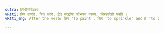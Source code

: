 ```yaml
---
sutra: लिपिसिचिह्वश्च
vRtti: लिप उपदेहे, सिच क्षरणे, ह्वेञ् स्पर्द्धायां एतेभ्यश्च परस्य, च्लेरङादेशो भवति ॥
vRtti_eng: After the verbs लिप् 'to paint', सिच् 'to sprinkle' and ह्वे 'to call', अङ् is the substitute of च्लि when लुङ् follows signifying the agent.

---
```

